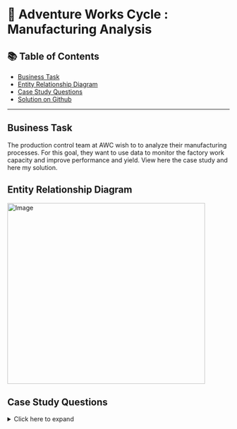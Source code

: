 # :wrench: Adventure Works Cycle : Manufacturing Analysis


## 📚 Table of Contents
- [Business Task](#business-task)
- [Entity Relationship Diagram](#entity-relationship-diagram)
- [Case Study Questions](#case-study-questions)
- [Solution on Github](https://github.com/coumbacoulibaly/AdventureWorksCycles/blob/master/Manufacturing%20Analysis/Solution.md)


***

## Business Task
The production control team at AWC wish to to analyze their manufacturing processes. For this goal, they want to use data to monitor the factory work capacity and improve performance and yield. View here the case study and here my solution.

## Entity Relationship Diagram
<img src="https://user-images.githubusercontent.com/119062221/213214812-8d040688-1d79-4094-8977-147edf2b2ebe.jpg" alt="Image" width="448" height="410" >


## Case Study Questions
<details>
<summary>
Click here to expand  
</summary>

1. How much time it takes for the factory to manufacture a product in average? let also see it throught out the years?
2. How many orders has passed the inspection this year (2014) without any scraped items?
3. How product was scraped this year? find the scrape rate (percentage of production that is discarded as waste)
4. What was the most frequent scrap reason?
5. What is the lead time (time it takes to complete a manufacturing process from the start of production to the delivery of the finished product)?
6. What is the Yield of the factory (the proportion of good units produced out of total units started)?

<!---
your comment goes here
and here
-->
<!--- 
7. 
8.
9. 
10. 
11. 
12. 
13. -->
</details>


